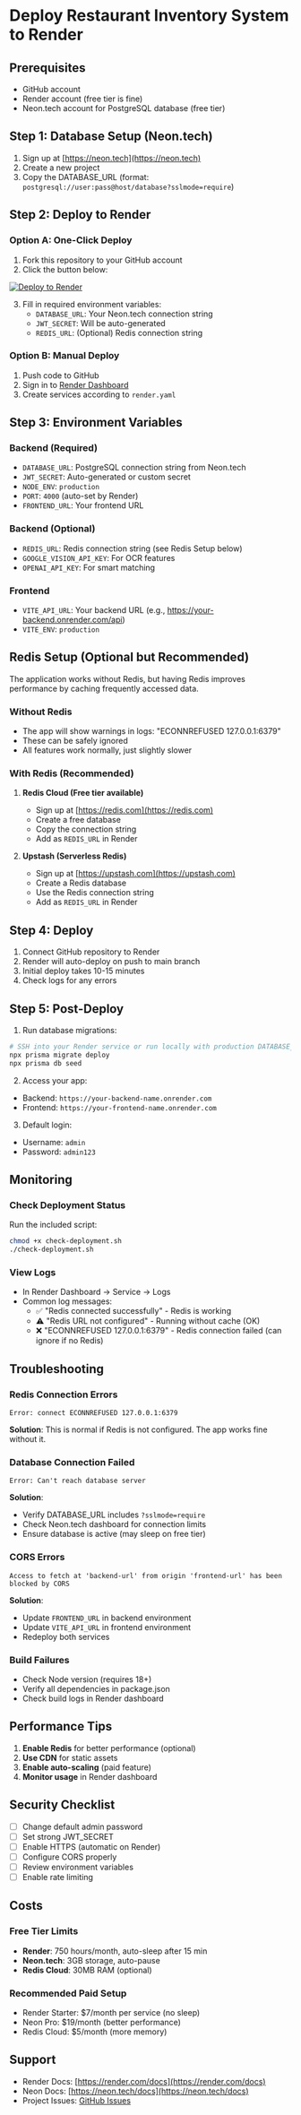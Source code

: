 # Deploy Restaurant Inventory System to Render

## Prerequisites
- GitHub account
- Render account (free tier is fine)
- Neon.tech account for PostgreSQL database (free tier)

## Step 1: Database Setup (Neon.tech)

1. Sign up at [https://neon.tech](https://neon.tech)
2. Create a new project
3. Copy the DATABASE_URL (format: `postgresql://user:pass@host/database?sslmode=require`)

## Step 2: Deploy to Render

### Option A: One-Click Deploy
1. Fork this repository to your GitHub account
2. Click the button below:

[![Deploy to Render](https://render.com/images/deploy-to-render-button.svg)](https://render.com/deploy?repo=https://github.com/YOUR_USERNAME/restaurant-inventory-system)

3. Fill in required environment variables:
   - `DATABASE_URL`: Your Neon.tech connection string
   - `JWT_SECRET`: Will be auto-generated
   - `REDIS_URL`: (Optional) Redis connection string

### Option B: Manual Deploy

1. Push code to GitHub
2. Sign in to [Render Dashboard](https://dashboard.render.com)
3. Create services according to `render.yaml`

## Step 3: Environment Variables

### Backend (Required)
- `DATABASE_URL`: PostgreSQL connection string from Neon.tech
- `JWT_SECRET`: Auto-generated or custom secret
- `NODE_ENV`: `production`
- `PORT`: `4000` (auto-set by Render)
- `FRONTEND_URL`: Your frontend URL

### Backend (Optional)
- `REDIS_URL`: Redis connection string (see Redis Setup below)
- `GOOGLE_VISION_API_KEY`: For OCR features
- `OPENAI_API_KEY`: For smart matching

### Frontend
- `VITE_API_URL`: Your backend URL (e.g., https://your-backend.onrender.com/api)
- `VITE_ENV`: `production`

## Redis Setup (Optional but Recommended)

The application works without Redis, but having Redis improves performance by caching frequently accessed data.

### Without Redis
- The app will show warnings in logs: "ECONNREFUSED 127.0.0.1:6379"
- These can be safely ignored
- All features work normally, just slightly slower

### With Redis (Recommended)
1. **Redis Cloud (Free tier available)**
   - Sign up at [https://redis.com](https://redis.com)
   - Create a free database
   - Copy the connection string
   - Add as `REDIS_URL` in Render

2. **Upstash (Serverless Redis)**
   - Sign up at [https://upstash.com](https://upstash.com)
   - Create a Redis database
   - Use the Redis connection string
   - Add as `REDIS_URL` in Render

## Step 4: Deploy

1. Connect GitHub repository to Render
2. Render will auto-deploy on push to main branch
3. Initial deploy takes 10-15 minutes
4. Check logs for any errors

## Step 5: Post-Deploy

1. Run database migrations:
```bash
# SSH into your Render service or run locally with production DATABASE_URL
npx prisma migrate deploy
npx prisma db seed
```

2. Access your app:
- Backend: `https://your-backend-name.onrender.com`
- Frontend: `https://your-frontend-name.onrender.com`

3. Default login:
- Username: `admin`
- Password: `admin123`

## Monitoring

### Check Deployment Status
Run the included script:
```bash
chmod +x check-deployment.sh
./check-deployment.sh
```

### View Logs
- In Render Dashboard → Service → Logs
- Common log messages:
  - ✅ "Redis connected successfully" - Redis is working
  - ⚠️ "Redis URL not configured" - Running without cache (OK)
  - ❌ "ECONNREFUSED 127.0.0.1:6379" - Redis connection failed (can ignore if no Redis)

## Troubleshooting

### Redis Connection Errors
```
Error: connect ECONNREFUSED 127.0.0.1:6379
```
**Solution**: This is normal if Redis is not configured. The app works fine without it.

### Database Connection Failed
```
Error: Can't reach database server
```
**Solution**: 
- Verify DATABASE_URL includes `?sslmode=require`
- Check Neon.tech dashboard for connection limits
- Ensure database is active (may sleep on free tier)

### CORS Errors
```
Access to fetch at 'backend-url' from origin 'frontend-url' has been blocked by CORS
```
**Solution**:
- Update `FRONTEND_URL` in backend environment
- Update `VITE_API_URL` in frontend environment
- Redeploy both services

### Build Failures
- Check Node version (requires 18+)
- Verify all dependencies in package.json
- Check build logs in Render dashboard

## Performance Tips

1. **Enable Redis** for better performance (optional)
2. **Use CDN** for static assets
3. **Enable auto-scaling** (paid feature)
4. **Monitor usage** in Render dashboard

## Security Checklist

- [ ] Change default admin password
- [ ] Set strong JWT_SECRET
- [ ] Enable HTTPS (automatic on Render)
- [ ] Configure CORS properly
- [ ] Review environment variables
- [ ] Enable rate limiting

## Costs

### Free Tier Limits
- **Render**: 750 hours/month, auto-sleep after 15 min
- **Neon.tech**: 3GB storage, auto-pause
- **Redis Cloud**: 30MB RAM (optional)

### Recommended Paid Setup
- Render Starter: $7/month per service (no sleep)
- Neon Pro: $19/month (better performance)
- Redis Cloud: $5/month (more memory)

## Support

- Render Docs: [https://render.com/docs](https://render.com/docs)
- Neon Docs: [https://neon.tech/docs](https://neon.tech/docs)
- Project Issues: [GitHub Issues](https://github.com/YOUR_USERNAME/restaurant-inventory-system/issues)
